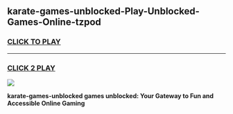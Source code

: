 
## karate-games-unblocked-Play-Unblocked-Games-Online-tzpod
<h3>
<a href="https://premium76.site?title=karate-games-unblocked&ref=25A">CLICK TO PLAY</a></h3>
<hr>

<h3>
<a href="https://premium76.site?title=karate-games-unblocked&ref=25A">CLICK 2 PLAY</a>
  
</h3>

<a href="https://premium76.site?title=karate-games-unblocked&ref=25A"><img src="https://clearcache.store/games.png"></a>


**karate-games-unblocked games unblocked: Your Gateway to Fun and Accessible Online Gaming**
